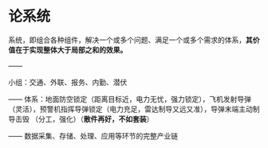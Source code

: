 # 论系统

系统，即组合各种组件，解决一个或多个问题、满足一个或多个需求的体系，**其价值在于实现整体大于局部之和的效果。**

——

小组：交通、外联、报务、内勤、潜伏

——
体系：地面防空锁定（距离目标近，电力无忧，强力锁定），飞机发射导弹（灵活），预警机指挥导弹锁定（电力充足，雷达制导又远又准），导弹末端主动制导击毁
（分工，强化）（**散件再好，不如套装**）

——
数据采集、存储、处理、应用等环节的完整产业链
